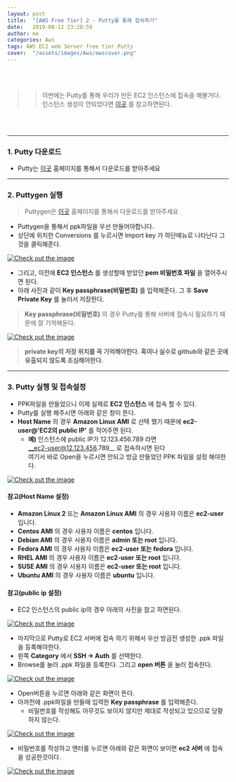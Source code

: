 ```yaml
---
layout: post
title:  "[AWS Free Tier] 2 - Putty를 통해 접속하기"
date:   2019-08-12 23:20:59
author: me
categories: Aws
tags: AWS EC2 web Server free tier Putty
cover:  "/assets/images/Aws/awscover.png"
---
```


<br />
<br />

>> 이번에는 Putty를 통해 우리가 만든 EC2 인스턴스에 접속을 해볼거다. <br>
>> 인스턴스 생성이 안되었다면 <a href="https://doorisopen.github.io/aws/2019/08/11/AWS-freetier-ec2.html">이곳</a> 를 참고하면된다.

<br />
<br />


<hr />


### 1. Putty 다운로드
* Putty는 <a href="https://putty.ko.softonic.com/">이곳</a> 홈페이지를 통해서 다운로드를 받아주세요


<hr />


### 2. Puttygen 실행
> Puttygen은 <a href="https://www.puttygen.com/">이곳</a> 홈페이지를 통해서 다운로드를 받아주세요

* Puttygen을 통해서 ppk파일을 우선 만들어야합니다.
* 상단에 위치한 Conversions 를 누르시면 Import key 가 하단메뉴로 나타난다 그것을 클릭해준다. 
<a href="{{ site.aws_img }}/freetier_putty_1.JPG" data-lightbox="falcon9-large" data-title="Check out the image">
  <img src="{{ site.aws_img }}/freetier_putty_1.JPG" title="Check out the image">
</a>

* 그리고, 이전에 __EC2 인스턴스__ 를 생성할때 받았던 __pem 비밀번호 파일__ 을 열어주시면 된다. 
* 아래 사진과 같이 __Key passphrase(비밀번호)__ 를 입력해준다. 그 후 __Save Private Key__ 를 눌러서 저장한다.

> __Key passphrase(비밀번호)__ 의 경우 Putty를 통해 서버에 접속시 필요하기 때문에 잘 기억해둔다.

<a href="{{ site.aws_img }}/freetier_putty_2.JPG" data-lightbox="falcon9-large" data-title="Check out the image">
  <img src="{{ site.aws_img }}/freetier_putty_2.JPG" title="Check out the image">
</a>

> __private key의 저장 위치를 꼭 기억해야한다. 혹여나 실수로 github와 같은 곳에 유출되지 않도록 조심해야한다.__


<hr />


### 3. Putty 실행 및 접속설정

* PPK파일을 만들었으니 이제 실제로 __EC2 인스턴스__ 에 접속 할 수 있다.
* Putty를 실행 해주시면 아래와 같은 창이 뜬다.
* __Host Name__ 의 경우 __Amazon Linux AMI__ 로 선택 했기 때문에 __ec2-user@'EC2의 public IP'__ 를 적어주면 된다.
  * __예)__
    인스턴스에 public IP가 12.123.456.789 라면<br>
    __ec2-user@12.123.456.789__ 로 접속하시면 된다<br>
    여기서 바로 Open을 누르시면 안되고 방금 만들었던 PPK 파일을 설정 해야한다.
<a href="{{ site.aws_img }}/freetier_putty_3.JPG" data-lightbox="falcon9-large" data-title="Check out the image">
  <img src="{{ site.aws_img }}/freetier_putty_3.JPG" title="Check out the image">
</a>

#### __참고(Host Name 설정)__
* __Amazon Linux 2__ 또는 __Amazon Linux AMI__ 의 경우 사용자 이름은 __ec2-user__ 입니다.
* __Centos AMI__ 의 경우 사용자 이름은 __centos__ 입니다.
* __Debian AMI__ 의 경우 사용자 이름은 __admin 또는 root__ 입니다.
* __Fedora AMI__ 의 경우 사용자 이름은 __ec2-user 또는 fedora__ 입니다.
* __RHEL AMI__ 의 경우 사용자 이름은 __ec2-user 또는 root__ 입니다.
* __SUSE AMI__ 의 경우 사용자 이름은 __ec2-user 또는 root__ 입니다.
* __Ubuntu AMI__ 의 경우 사용자 이름은 __ubuntu__ 입니다.


#### __참고(public ip 설정)__
* EC2 인스턴스의 public ip의 경우 아래의 사진을 참고 하면된다. 
<a href="{{ site.aws_img }}/freetier_putty_3_1.JPG" data-lightbox="falcon9-large" data-title="Check out the image">
  <img src="{{ site.aws_img }}/freetier_putty_3_1.JPG" title="Check out the image">
</a>


* 마지막으로 Putty로 EC2 서버에 접속 하기 위해서 우선 방금전 생성한 .ppk 파일을 등록해야한다.
* 왼쪽 __Category__ 에서 __SSH -> Auth__ 를 선택한다.
* Browse를 눌러 .ppk 파일을 등록한다. 그리고 __open 버튼__ 을 눌러 접속한다.
<a href="{{ site.aws_img }}/freetier_putty_4.JPG" data-lightbox="falcon9-large" data-title="Check out the image">
  <img src="{{ site.aws_img }}/freetier_putty_4.JPG" title="Check out the image">
</a>

* Open버튼을 누르면 아래와 같은 화면이 뜬다. 
* 아까전에 .ppk파일을 만들때 입력한 __Key passphrase__ 를 입력해준다.
  + 비밀번호를 작성해도 아무것도 보이지 않지만 제대로 작성되고 있으므로 당황하지 않는다.
<a href="{{ site.aws_img }}/freetier_putty_5.JPG" data-lightbox="falcon9-large" data-title="Check out the image">
  <img src="{{ site.aws_img }}/freetier_putty_5.JPG" title="Check out the image">
</a>

* 비밀번호를 작성하고 엔터를 누르면 아래와 같은 화면이 보이면 __ec2 서버__ 에 접속을 성공한것이다.
<a href="{{ site.aws_img }}/freetier_putty_6.JPG" data-lightbox="falcon9-large" data-title="Check out the image">
  <img src="{{ site.aws_img }}/freetier_putty_6.JPG" title="Check out the image">
</a>